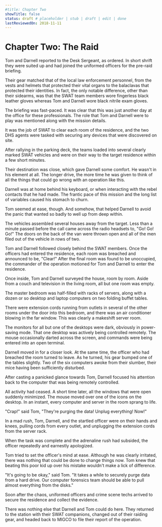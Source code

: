 ```yaml
---
#title: Chapter Two
showTitle: false
status: draft # placeholder | stub | draft | edit | done
lastReviewedOn: 2018-11-11
---
```


# Chapter Two: The Raid

Tom and Darnell reported to the Desk Sergeant, as ordered. In short shrift they were suited up and had joined the uniformed officers for the pre-raid briefing. 

Their gear matched that of the local law enforcement personnel, from the vests and helmets that protected their vital organs to the balaclavas that protected their identities. In fact, the only notable difference, other than their sidearms, was that the SWAT team members wore fingerless black leather gloves whereas Tom and Darnell wore black nitrile exam gloves.

The briefing was fast-paced. It was clear that this was just another day at the office for these professionals. The role that Tom and Darnell were to play was mentioned along with the mission details. 

It was the job of SWAT to clear each room of the residence, and the two DHS agents were tasked with securing any devices that were discovered on site.

After rallying in the parking deck, the teams loaded into several clearly marked SWAT vehicles and were on their way to the target residence within a few short minutes. 

Their destination was close, which gave Darnell some comfort. He wasn't in his element at all. The longer drive, the more time he was given to think of all the things that could go wrong with an operation like this.

Darnell was at home behind his keyboard, or when interacting with the rebel contacts that he had made. The frantic pace of this mission and the long list of variables caused his stomach to churn. 

Tom seemed at ease, though. And somehow, that helped Darnell to avoid the panic that wanted so badly to well up from deep within.

The vehicles assembled several houses away from the target. Less than a minute passed before the call came across the radio headsets to, "Go! Go! Go!" The doors on the back of the van were thrown open and all of the men filed out of the vehicle in rows of two.

Tom and Darnell followed closely behind the SWAT members. Once the officers had entered the residence, each room was breached and announced to be, "Clear!" After the final room was found to be unoccupied, the commander of the operation motioned for Tom and Darnell to enter the residence.

Once inside, Tom and Darnell surveyed the house, room by room. Aside from a couch and television in the living room, all but one room was empty. 

The master bedroom was half-filled with racks of servers, along with a dozen or so desktop and laptop computers on two folding buffet tables. 

There were extension cords running from outlets in several of the other rooms under the door into this bedroom, and there was an air conditioner blowing in the far window. This was clearly a makeshift server room.

The monitors for all but one of the desktops were dark, obviously in power-saving mode. That one desktop was actively being controlled remotely. The mouse occasionally darted across the screen, and commands were being entered into an open terminal.

Darnell moved in for a closer look. At the same time, the officer who had breached the room turned to leave. As he turned, his gear bumped one of the tables slightly. Two of the six computers awoke from their slumber, their mice having been sufficiently disturbed.

After casting a panicked glance towards Tom, Darnell focused his attention back to the computer that was being remotely controlled.

All activity had ceased. A short time later, all the windows that were open suddenly minimized. The mouse moved over one of the icons on the desktop. In an instant, every computer and server in the room sprang to life. 

"Crap!" said Tom, "They're purging the data! Unplug everything! Now!"

In a mad rush, Tom, Darnell, and the startled officer were on their hands and knees, pulling cords from every outlet, and unplugging the extension cords from the server rack.

When the task was complete and the adrenaline rush had subsided, the officer repeatedly and earnestly apologized. 

Tom tried to set the officer's mind at ease. Although he was clearly irritated, there was nothing that could be done to change things now. Tom knew that beating this poor kid up over his mistake wouldn't make a lick of difference.

"It's going to be okay," said Tom. "It takes a while to securely purge data from a hard drive. Our computer forensics team should be able to pull almost everything from the disks."

Soon after the chaos, uniformed officers and crime scene techs arrived to secure the residence and collect the evidence. 

There was nothing else that Darnell and Tom could do here. They returned to the station with their SWAT companions, changed out of their raiding gear, and headed back to MIGCO to file their report of the operation.
